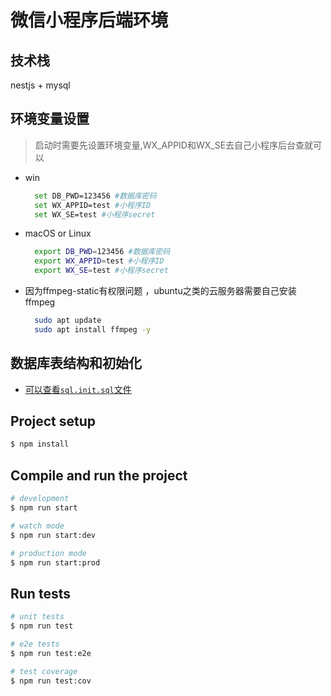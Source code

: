 # 微信小程序后端环境
## 技术栈
  nestjs + mysql
## 环境变量设置

> 启动时需要先设置环境变量,WX_APPID和WX_SE去自己小程序后台查就可以
+ win
  ```bash
    set DB_PWD=123456 #数据库密码
    set WX_APPID=test #小程序ID
    set WX_SE=test #小程序secret
  ```
+ macOS or Linux
  ```bash
    export DB_PWD=123456 #数据库密码
    export WX_APPID=test #小程序ID
    export WX_SE=test #小程序secret
  ```
+ 因为ffmpeg-static有权限问题 ，ubuntu之类的云服务器需要自己安装ffmpeg
  ```bash
    sudo apt update
    sudo apt install ffmpeg -y
  ```
## 数据库表结构和初始化
  + [可以查看`sql.init.sql`文件](./sql.init.sql "sql.init.sql")
## Project setup

```bash
$ npm install
```

## Compile and run the project

```bash
# development
$ npm run start

# watch mode
$ npm run start:dev

# production mode
$ npm run start:prod
```

## Run tests

```bash
# unit tests
$ npm run test

# e2e tests
$ npm run test:e2e

# test coverage
$ npm run test:cov
```
